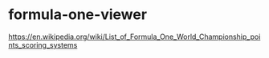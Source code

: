 # formula-one-viewer


https://en.wikipedia.org/wiki/List_of_Formula_One_World_Championship_points_scoring_systems